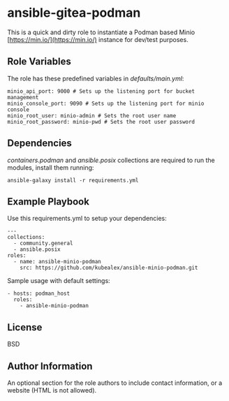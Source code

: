 ansible-gitea-podman
=========

This is a quick and dirty role to instantiate a Podman based Minio [https://min.io/](https://min.io/) instance for dev/test purposes.

Role Variables
--------------
The role has these predefined variables in *defaults/main.yml*:

    minio_api_port: 9000 # Sets up the listening port for bucket management
    minio_console_port: 9090 # Sets up the listening port for minio console
    minio_root_user: minio-admin # Sets the root user name
    minio_root_password: minio-pwd # Sets the root user password

Dependencies
------------

*containers.podman* and *ansible.posix* collections are required to run the modules, install them running:

    ansible-galaxy install -r requirements.yml

Example Playbook
----------------

Use this requirements.yml to setup your dependencies:

    ---
    collections:
      - community.general
      - ansible.posix
    roles:
      - name: ansible-minio-podman
        src: https://github.com/kubealex/ansible-minio-podman.git

Sample usage with default settings:

    - hosts: podman_host
      roles:
        - ansible-minio-podman

License
-------

BSD

Author Information
------------------

An optional section for the role authors to include contact information, or a website (HTML is not allowed).
